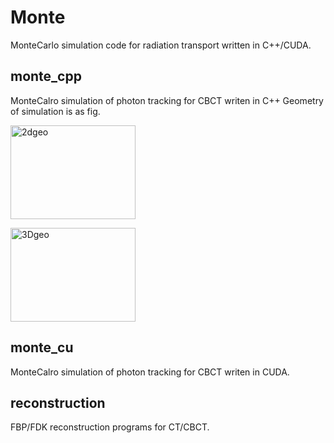 # Monte
MonteCarlo simulation code for radiation transport written in C++/CUDA.

## monte_cpp
MonteCalro simulation of photon tracking for CBCT writen in C++
Geometry of simulation is as fig.
<p><img src="https://i.imgur.com/or0Rvu1.png" width="200" height="150"　alt="CT geometry" title="2dgeo"></p>
<p><img src="https://i.imgur.com/DkC4qgi.png" width="200" height="150"　alt = "CBCT geometry" title="3Dgeo"></p>

## monte_cu

MonteCalro simulation of photon tracking for CBCT writen in CUDA.

## reconstruction
FBP/FDK reconstruction programs for CT/CBCT.
